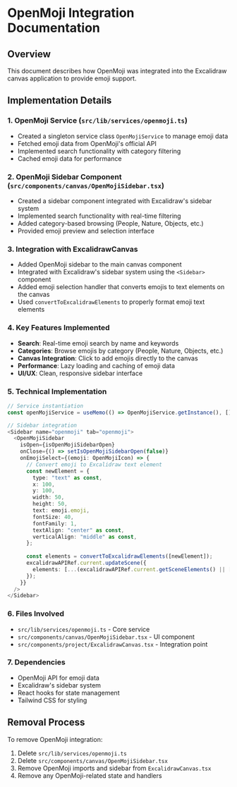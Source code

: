# OpenMoji Integration Documentation

## Overview
This document describes how OpenMoji was integrated into the Excalidraw canvas application to provide emoji support.

## Implementation Details

### 1. OpenMoji Service (`src/lib/services/openmoji.ts`)
- Created a singleton service class `OpenMojiService` to manage emoji data
- Fetched emoji data from OpenMoji's official API
- Implemented search functionality with category filtering
- Cached emoji data for performance

### 2. OpenMoji Sidebar Component (`src/components/canvas/OpenMojiSidebar.tsx`)
- Created a sidebar component integrated with Excalidraw's sidebar system
- Implemented search functionality with real-time filtering
- Added category-based browsing (People, Nature, Objects, etc.)
- Provided emoji preview and selection interface

### 3. Integration with ExcalidrawCanvas
- Added OpenMoji sidebar to the main canvas component
- Integrated with Excalidraw's sidebar system using the `<Sidebar>` component
- Added emoji selection handler that converts emojis to text elements on the canvas
- Used `convertToExcalidrawElements` to properly format emoji text elements

### 4. Key Features Implemented
- **Search**: Real-time emoji search by name and keywords
- **Categories**: Browse emojis by category (People, Nature, Objects, etc.)
- **Canvas Integration**: Click to add emojis directly to the canvas
- **Performance**: Lazy loading and caching of emoji data
- **UI/UX**: Clean, responsive sidebar interface

### 5. Technical Implementation
```typescript
// Service instantiation
const openMojiService = useMemo(() => OpenMojiService.getInstance(), []);

// Sidebar integration
<Sidebar name="openmoji" tab="openmoji">
  <OpenMojiSidebar
    isOpen={isOpenMojiSidebarOpen}
    onClose={() => setIsOpenMojiSidebarOpen(false)}
    onEmojiSelect={(emoji: OpenMojiIcon) => {
      // Convert emoji to Excalidraw text element
      const newElement = {
        type: "text" as const,
        x: 100,
        y: 100,
        width: 50,
        height: 50,
        text: emoji.emoji,
        fontSize: 40,
        fontFamily: 1,
        textAlign: "center" as const,
        verticalAlign: "middle" as const,
      };
      
      const elements = convertToExcalidrawElements([newElement]);
      excalidrawAPIRef.current.updateScene({
        elements: [...(excalidrawAPIRef.current.getSceneElements() || []), ...elements],
      });
    }}
  />
</Sidebar>
```

### 6. Files Involved
- `src/lib/services/openmoji.ts` - Core service
- `src/components/canvas/OpenMojiSidebar.tsx` - UI component
- `src/components/project/ExcalidrawCanvas.tsx` - Integration point

### 7. Dependencies
- OpenMoji API for emoji data
- Excalidraw's sidebar system
- React hooks for state management
- Tailwind CSS for styling

## Removal Process
To remove OpenMoji integration:
1. Delete `src/lib/services/openmoji.ts`
2. Delete `src/components/canvas/OpenMojiSidebar.tsx`
3. Remove OpenMoji imports and sidebar from `ExcalidrawCanvas.tsx`
4. Remove any OpenMoji-related state and handlers